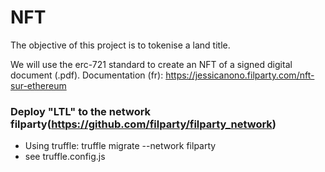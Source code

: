 # NFT 

The objective of this project is to tokenise a land title. 

We will use the erc-721 standard to create an NFT of a signed digital document (.pdf).
Documentation (fr): https://jessicanono.filparty.com/nft-sur-ethereum


### Deploy "LTL" to the network filparty(https://github.com/filparty/filparty_network)

* Using truffle: truffle migrate --network filparty
* see truffle.config.js
